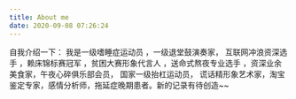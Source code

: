 ```yaml
---
title: About me
date: 2020-09-08 07:26:24
---
```




自我介绍一下： 我是一级嗜睡症运动员 ，一级退堂鼓演奏家， 互联网冲浪资深选手 ，赖床锦标赛冠军 ，贫困大赛形象代言人 ，送命式熬夜专业选手 ，资深业余美食家，午夜心碎俱乐部会员， 国家一级抬杠运动员，  谎话精形象艺术家，淘宝鉴定专家，感情分析师，拖延症晚期患者。新的记录有待创造~~